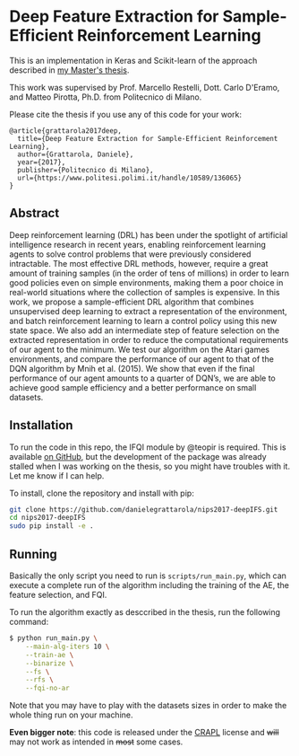 # Deep Feature Extraction for Sample-Efficient Reinforcement Learning

This is an implementation in Keras and Scikit-learn of the approach
described in [my Master's thesis](https://github.com/danielegrattarola/thesis).

This work was supervised by Prof. Marcello Restelli, Dott. Carlo D'Eramo,
and Matteo Pirotta, Ph.D. from Politecnico di Milano.

Please cite the thesis if you use any of this code for your work:
```
@article{grattarola2017deep,
  title={Deep Feature Extraction for Sample-Efficient Reinforcement Learning},
  author={Grattarola, Daniele},
  year={2017},
  publisher={Politecnico di Milano},
  url={https://www.politesi.polimi.it/handle/10589/136065}
}
```

## Abstract
Deep reinforcement learning (DRL) has been under the spotlight of
artificial intelligence research in recent years, enabling reinforcement
learning agents to solve control problems that were previously
considered intractable. The most effective DRL methods, however,
require a great amount of training samples (in the order of tens of
millions) in order to learn good policies even on simple environments,
making them a poor choice in real-world situations where the collection
of samples is expensive.
In this work, we propose a sample-efficient DRL algorithm that combines
unsupervised deep learning to extract a representation of the
environment, and batch reinforcement learning to learn a control policy
using this new state space. We also add an intermediate step of feature
selection on the extracted representation in order to reduce the
computational requirements of our agent to the minimum. We test our
algorithm on the Atari games environments, and compare the performance
of our agent to that of the DQN algorithm by Mnih et al. (2015). We
show that even if the final performance of our agent amounts to a
quarter of DQN’s, we are able to achieve good sample efficiency and a
better performance on small datasets.

## Installation
To run the code in this repo, the IFQI module by @teopir is required.
This is available [on GitHub](https://github.com/teopir/ifqi), but the
development of the package was already stalled when I was working on the
thesis, so you might have troubles with it.
Let me know if I can help.

To install, clone the repository and install with pip:
```sh
git clone https://github.com/danielegrattarola/nips2017-deepIFS.git
cd nips2017-deepIFS
sudo pip install -e .
```

## Running
Basically the only script you need to run is `scripts/run_main.py`, which
can execute a complete run of the algorithm including the training of
the AE, the feature selection, and FQI.

To run the algorithm exactly as desccribed in the thesis, run the
following command:
```sh
$ python run_main.py \
    --main-alg-iters 10 \
    --train-ae \
    --binarize \
    --fs \
    --rfs \
    --fqi-no-ar
```
Note that you may have to play with the datasets sizes in order to make
the whole thing run on your machine.

**Even bigger note**: this code is released under the [CRAPL](http://matt.might.net/articles/crapl/CRAPL-LICENSE.txt)
license and ~~will~~ may not work as intended in ~~most~~ some cases.